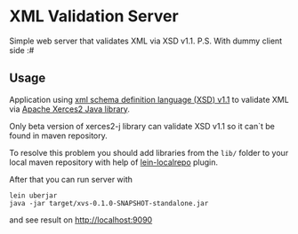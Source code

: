 # XML Validation Server

Simple web server that validates XML via XSD v1.1.
P.S. With dummy client side :#

## Usage

Application using [xml schema definition language (XSD) v1.1](http://www.w3.org/TR/xmlschema11-1/) to validate XML
via [Apache Xerces2 Java library](http://xerces.apache.org/xerces2-j/).

Only beta version of xerces2-j library can validate XSD v1.1 so it can`t be found in maven repository.

To resolve this problem you should add libraries from the `lib/` folder to your local maven repository
with help of [lein-localrepo](https://github.com/kumarshantanu/lein-localrepo) plugin.

After that you can run server with
```code
lein uberjar
java -jar target/xvs-0.1.0-SNAPSHOT-standalone.jar
```
and see result on [http://localhost:9090](http://localhost:9090)
